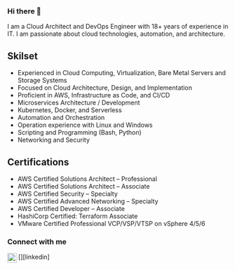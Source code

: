 ### Hi there 👋

I am a Cloud Architect and DevOps Engineer with 18+ years of experience in IT. I am passionate about cloud technologies, automation, and architecture.

## Skilset

- Experienced in Cloud Computing, Virtualization, Bare Metal Servers and Storage Systems
- Focused on Cloud Architecture, Design, and Implementation
- Proficient in AWS, Infrastructure as Code, and CI/CD
- Microservices Architecture / Development
- Kubernetes, Docker, and Serverless
- Automation and Orchestration
- Operation experience with Linux and Windows
- Scripting and Programming (Bash, Python)
- Networking and Security

## Certifications

- AWS Certified Solutions Architect – Professional
- AWS Certified Solutions Architect – Associate
- AWS Certified Security – Specialty
- AWS Certified Advanced Networking – Specialty
- AWS Certified Developer – Associate
- HashiCorp Certified: Terraform Associate
- VMware Certified Professional VCP/VSP/VTSP on vSphere 4/5/6

### Connect with me

[<img align="left" alt="tarasmandryk | LinkedIn" width="22" src="https://cdn.jsdelivr.net/npm/simple-icons@v3/icons/linkedin.svg" />][linkedin]
<!--
**tarasmandryk/tarasmandryk** is a ✨ _special_ ✨ repository because its `README.md` (this file) appears on your GitHub profile.

Here are some ideas to get you started:

- 🔭 I’m currently working on ...
- 🌱 I’m currently learning ...
- 👯 I’m looking to collaborate on ...
- 🤔 I’m looking for help with ...
- 💬 Ask me about ...
- 📫 How to reach me: ...
- 😄 Pronouns: ...
- ⚡ Fun fact: ...
-->
